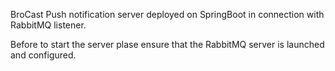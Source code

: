 BroCast Push notification server deployed on SpringBoot in connection with RabbitMQ listener.

Before to start the server plase ensure that the RabbitMQ server is launched and configured.
